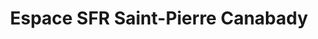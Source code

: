 ---
title: "Espace SFR Saint-Pierre Canabady"
url: /saint-pierre/espace-sfr-saint-pierre-canabady/
shop: photo
---